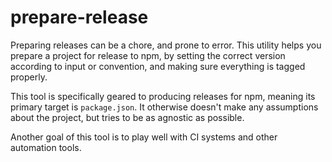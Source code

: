 prepare-release
===============

Preparing releases can be a chore, and prone to error. This utility helps you prepare a project for release to npm, by setting the correct version according to input or convention, and making sure everything is tagged properly.

This tool is specifically geared to producing releases for npm, meaning its primary target is `package.json`. It otherwise doesn't make any assumptions about the project, but tries to be as agnostic as possible.

Another goal of this tool is to play well with CI systems and other automation tools.